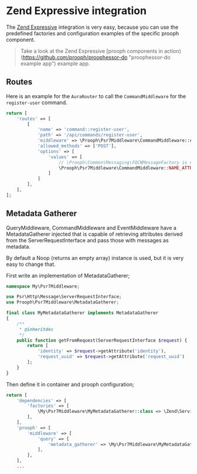 # Zend Expressive integration
The [Zend Expressive](https://github.com/zendframework/zend-expressive) integration is very easy, because you can use 
the predefined factories and configuration examples of the specific prooph component.

> Take a look at the Zend Expressive [prooph components in action)(https://github.com/prooph/proophessor-do "proophessor-do example app") 
example app.

## Routes
Here is an example for the `AuraRouter` to call the `CommandMiddleware` for the `register-user` command.

```php
return [
    'routes' => [
        [
            'name' => 'command::register-user',
            'path' => '/api/commands/register-user',
            'middleware' => \Prooph\Psr7Middleware\CommandMiddleware::class,
            'allowed_methods' => ['POST'],
            'options' => [
                'values' => [
                    // \Prooph\Common\Messaging\FQCNMessageFactory is used here
                    \Prooph\Psr7Middleware\CommandMiddleware::NAME_ATTRIBUTE => \Prooph\ProophessorDo\Model\User\Command\RegisterUser::class,
                ]
            ]
        ],
    ],
];
```

## Metadata Gatherer

QueryMiddleware, CommandMiddleware and EventMiddleware have a MetadataGatherer injected that is capable of retrieving attributes derived from the ServerRequestInterface and pass those with messages as metadata.

By default a Noop (returns an empty array) instance is used, but it is very easy to change that.

First write an implementation of MetadataGatherer;

```php
namespace My\Psr7Middleware;

use Psr\Http\Message\ServerRequestInterface;
use Prooph\Psr7Middleware\MetadataGatherer;

final class MyMetadataGatherer implements MetadataGatherer
{
    /**
     * @inheritdoc
     */
    public function getFromRequest(ServerRequestInterface $request) {
    	return [
    		'identity' => $request->getAttribute('identity'),
    		'request_uuid' => $request->getAttribute('request_uuid')
    	];
    }
}

```

Then define it in container and prooph configuration;

```php
return [
    'dependencies' => [
    	'factories' => [
    		\My\Psr7Middleware\MyMetadataGatherer::class => \Zend\ServiceManager\Factory\InvokableFactory::class
        ],
    ],
    'prooph' => [
        'middleware' => [
            'query' => [
                'metadata_gatherer' => \My\Psr7Middleware\MyMetadataGatherer::class
            ],
        ],
    ],
    ...
```

